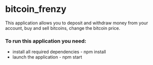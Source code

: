 # bitcoin_frenzy

This application allows you to deposit and withdraw money from your account,
buy and sell bitcoins, change the bitcoin price.

### To run this application you need:

* install all required dependencies - npm install
* launch the application - npm start